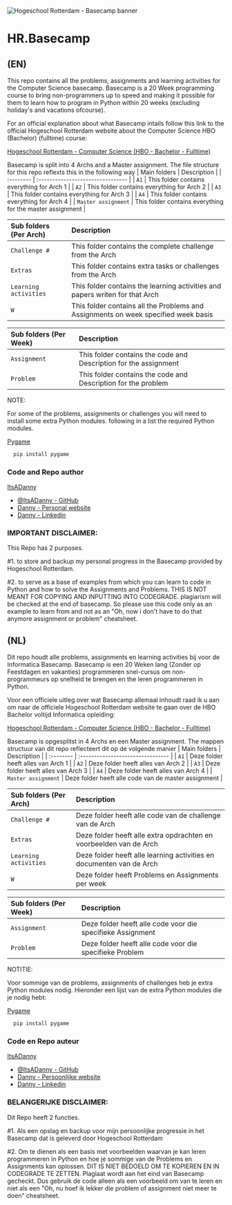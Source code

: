 
![Hogeschool Rotterdam - Basecamp banner](https://i.ytimg.com/vi/Mh8TgtqTss4/maxresdefault.jpg)

# HR.Basecamp

## (EN)
This repo contains all the problems, assignments and learning activities for the Computer Science basecamp. Basecamp is a 20 Week programming course to bring non-programmers up to speed and making it possible for them to learn how to program in Python within 20 weeks (excluding holiday's and vacations ofcourse).

For an official explanation about what Basecamp intails follow this link to the official Hogeschool Rotterdam website about the Computer Science HBO (Bachelor) (fulltime) course:

[Hogeschool Rotterdam - Computer Science (HBO - Bachelor - Fulltime)](https://www.hogeschoolrotterdam.nl/opleidingen/bachelor/informatica/voltijd/)

Basecamp is split into 4 Archs and a Master assignment.
The file structure for this repo reflexts this in the following way
| Main folders | Description                       |
| :-------- | :-------------------------------- |
| `A1` | This folder contains everything for Arch 1 |
| `A2`      | This folder contains everything for Arch 2 |
| `A3`      | This folder contains everything for Arch 3 |
| `A4`      | This folder contains everything for Arch 4 |
| `Master assignment`      | This folder contains everything for the master assignment |

| Sub folders (Per Arch) | Description                       |
| :-------- | :-------------------------------- |
| `Challenge #` | This folder contains the complete challenge from the Arch |
| `Extras`      | This folder contains extra tasks or challenges from the Arch |
| `Learning activities`      | This folder contains the learning activities and papers writen for that Arch |
| `W`      | This folder contains all the Problems and Assignments on week specified week basis |

| Sub folders (Per Week) | Description                       |
| :-------- | :-------------------------------- |
| `Assignment` | This folder contains the code and Description for the assignment |
| `Problem` | This folder contains the code and Description for the problem |

NOTE:

For some of the problems, assignments or challenges you will need to install some extra Python modules. following in a list the required Python modules.

[Pygame](https://www.pygame.org/docs/)
```bash
  pip install pygame
```



### Code and Repo author

[ItsADanny]()
- [@ItsADanny - GitHub](https://github.com/ItsADanny)
- [Danny - Personal website](https://ddesnoo.nl)
- [Danny - Linkedin](https://www.linkedin.com/in/ddesnoo/)

### IMPORTANT DISCLAIMER:

This Repo has 2 purposes.

#1.
to store and backup my personal progress in the Basecamp provided by Hogeschool Rotterdam.

#2.
to serve as a base of examples from which you can learn to code in Python and how to solve the Assignments and Problems. THIS IS NOT MEANT FOR COPYING AND INPUTTING INTO CODEGRADE. plagiarism will be checked at the end of basecamp. So please use this code only as an example to learn from and not as an "Oh, now i don't have to do that anymore assignment or problem" cheatsheet.

## (NL)

Dit repo houdt alle problems, assignments en learning activities bij voor de Informatica Basecamp.
Basecamp is een 20 Weken lang (Zonder op Feestdagen en vakanties) programmeren snel-cursus om non-programmeurs op snelheid te brengen en the leren programmeren in Python.

Voor een officiele uitleg over wat Basecamp allemaal inhoudt raad ik u aan om naar de officiele Hogeschool Rotterdam website te gaan over de HBO Bachelor voltijd Informatica opleiding:

[Hogeschool Rotterdam - Computer Science (HBO - Bachelor - Fulltime)](https://www.hogeschoolrotterdam.nl/opleidingen/bachelor/informatica/voltijd/)

Basecamp is opgesplitst in 4 Archs en een Master assignment. The mappen structuur van dit repo reflecteert dit op de volgende manier
| Main folders | Description                       |
| :-------- | :-------------------------------- |
| `A1` | Deze folder heeft alles van Arch 1 |
| `A2`      | Deze folder heeft alles van Arch 2 |
| `A3`      | Deze folder heeft alles van Arch 3 |
| `A4`      | Deze folder heeft alles van Arch 4 |
| `Master assignment`      | Deze folder heeft alle code van de master assignment |

| Sub folders (Per Arch) | Description                       |
| :-------- | :-------------------------------- |
| `Challenge #` | Deze folder heeft alle code van de challenge van de Arch |
| `Extras`      | Deze folder heeft alle extra opdrachten en voorbeelden van de Arch |
| `Learning activities`      | Deze folder heeft alle learning activities en documenten van de Arch |
| `W`      | Deze folder heeft Problems en Assignments per week |

| Sub folders (Per Week) | Description                       |
| :-------- | :-------------------------------- |
| `Assignment` | Deze folder heeft alle code voor die specifieke Assignment |
| `Problem` | Deze folder heeft alle code voor die specifieke Problem |

NOTITIE:

Voor sommige van de problems, assignments of challenges heb je extra Python modules nodig.
Hieronder een lijst van de extra Python modules die je nodig hebt:

[Pygame](https://www.pygame.org/docs/)
```bash
  pip install pygame
```



### Code en Repo auteur

[ItsADanny]()
- [@ItsADanny - GitHub](https://github.com/ItsADanny)
- [Danny - Persoonlijke website](https://ddesnoo.nl)
- [Danny - Linkedin](https://www.linkedin.com/in/ddesnoo/)

### BELANGERIJKE DISCLAIMER:

Dit Repo heeft 2 functies.

#1.
Als een opslag en backup voor mijn persoonlijke progressie in het Basecamp dat is geleverd door Hogeschool Rotterdam

#2.
Om te dienen als een basis met voorbeelden waarvan je kan leren programmeren in Python en hoe je sommige van de Problems en Assignments kan oplossen. DIT IS NIET BEDOELD OM TE KOPIEREN EN IN CODEGRADE TE ZETTEN. Plagiaat wordt aan het eind van Basecamp gecheckt. Dus gebruik de code alleen als een voorbeeld om van te leren en niet als een "Oh, nu hoef ik lekker die problem of assignment niet meer te doen" cheatsheet.
